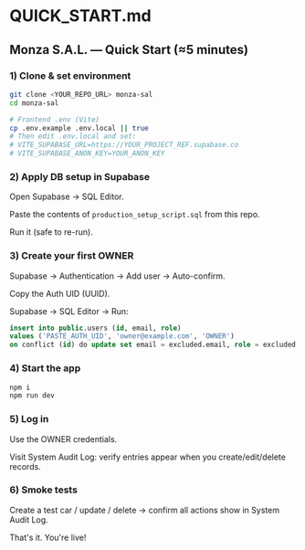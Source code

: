 # QUICK_START.md

## Monza S.A.L. — Quick Start (≈5 minutes)

### 1) Clone & set environment
```bash
git clone <YOUR_REPO_URL> monza-sal
cd monza-sal

# Frontend .env (Vite)
cp .env.example .env.local || true
# Then edit .env.local and set:
# VITE_SUPABASE_URL=https://YOUR_PROJECT_REF.supabase.co
# VITE_SUPABASE_ANON_KEY=YOUR_ANON_KEY
```

### 2) Apply DB setup in Supabase
Open Supabase → SQL Editor.

Paste the contents of `production_setup_script.sql` from this repo.

Run it (safe to re-run).

### 3) Create your first OWNER
Supabase → Authentication → Add user → Auto-confirm.

Copy the Auth UID (UUID).

Supabase → SQL Editor → Run:

```sql
insert into public.users (id, email, role)
values ('PASTE_AUTH_UID', 'owner@example.com', 'OWNER')
on conflict (id) do update set email = excluded.email, role = excluded.role;
```

### 4) Start the app
```bash
npm i
npm run dev
```

### 5) Log in
Use the OWNER credentials.

Visit System Audit Log: verify entries appear when you create/edit/delete records.

### 6) Smoke tests
Create a test car / update / delete → confirm all actions show in System Audit Log.

That's it. You're live!